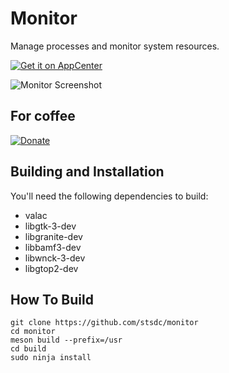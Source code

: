 # Monitor
Manage processes and monitor system resources.

[![Get it on AppCenter](https://appcenter.elementary.io/badge.svg)](https://appcenter.elementary.io/com.github.stsdc.monitor)

![Monitor Screenshot](https://github.com/stsdc/monitor/raw/master/data/com.github.stsdc.monitor.screenshot.png)

## For coffee
[![Donate](https://img.shields.io/badge/Donate-PayPal-green.svg)](https://paypal.me/stsdc/10)


## Building and Installation

You'll need the following dependencies to build:
* valac
* libgtk-3-dev
* libgranite-dev
* libbamf3-dev
* libwnck-3-dev
* libgtop2-dev

## How To Build

    git clone https://github.com/stsdc/monitor
    cd monitor
    meson build --prefix=/usr
    cd build
    sudo ninja install
